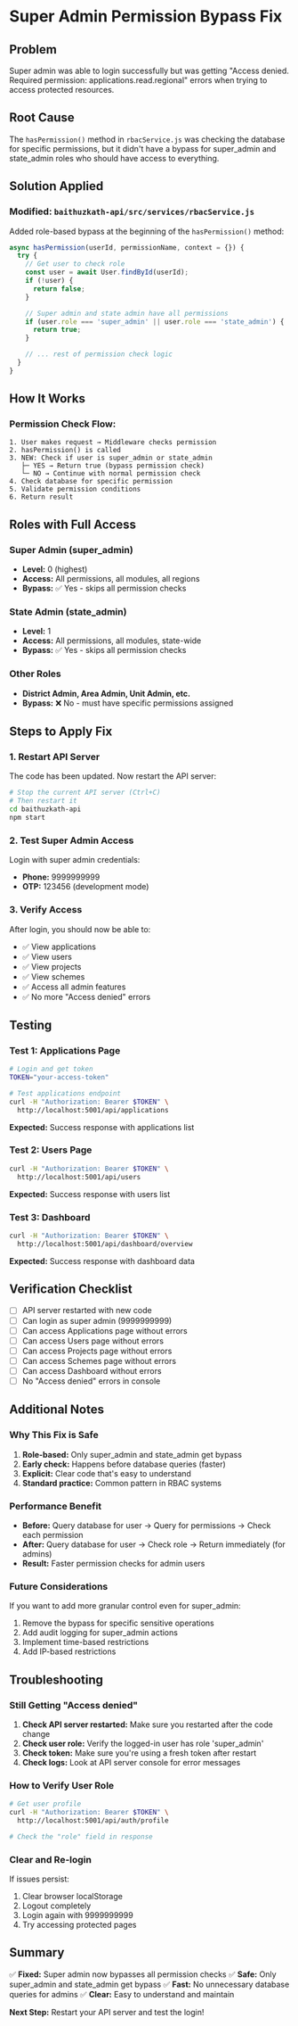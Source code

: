 # Super Admin Permission Bypass Fix

## Problem
Super admin was able to login successfully but was getting "Access denied. Required permission: applications.read.regional" errors when trying to access protected resources.

## Root Cause
The `hasPermission()` method in `rbacService.js` was checking the database for specific permissions, but it didn't have a bypass for super_admin and state_admin roles who should have access to everything.

## Solution Applied

### Modified: `baithuzkath-api/src/services/rbacService.js`

Added role-based bypass at the beginning of the `hasPermission()` method:

```javascript
async hasPermission(userId, permissionName, context = {}) {
  try {
    // Get user to check role
    const user = await User.findById(userId);
    if (!user) {
      return false;
    }

    // Super admin and state admin have all permissions
    if (user.role === 'super_admin' || user.role === 'state_admin') {
      return true;
    }

    // ... rest of permission check logic
  }
}
```

## How It Works

### Permission Check Flow:
```
1. User makes request → Middleware checks permission
2. hasPermission() is called
3. NEW: Check if user is super_admin or state_admin
   ├─ YES → Return true (bypass permission check)
   └─ NO → Continue with normal permission check
4. Check database for specific permission
5. Validate permission conditions
6. Return result
```

## Roles with Full Access

### Super Admin (super_admin)
- **Level:** 0 (highest)
- **Access:** All permissions, all modules, all regions
- **Bypass:** ✅ Yes - skips all permission checks

### State Admin (state_admin)
- **Level:** 1
- **Access:** All permissions, all modules, state-wide
- **Bypass:** ✅ Yes - skips all permission checks

### Other Roles
- **District Admin, Area Admin, Unit Admin, etc.**
- **Bypass:** ❌ No - must have specific permissions assigned

## Steps to Apply Fix

### 1. Restart API Server
The code has been updated. Now restart the API server:

```bash
# Stop the current API server (Ctrl+C)
# Then restart it
cd baithuzkath-api
npm start
```

### 2. Test Super Admin Access
Login with super admin credentials:
- **Phone:** 9999999999
- **OTP:** 123456 (development mode)

### 3. Verify Access
After login, you should now be able to:
- ✅ View applications
- ✅ View users
- ✅ View projects
- ✅ View schemes
- ✅ Access all admin features
- ✅ No more "Access denied" errors

## Testing

### Test 1: Applications Page
```bash
# Login and get token
TOKEN="your-access-token"

# Test applications endpoint
curl -H "Authorization: Bearer $TOKEN" \
  http://localhost:5001/api/applications
```

**Expected:** Success response with applications list

### Test 2: Users Page
```bash
curl -H "Authorization: Bearer $TOKEN" \
  http://localhost:5001/api/users
```

**Expected:** Success response with users list

### Test 3: Dashboard
```bash
curl -H "Authorization: Bearer $TOKEN" \
  http://localhost:5001/api/dashboard/overview
```

**Expected:** Success response with dashboard data

## Verification Checklist

- [ ] API server restarted with new code
- [ ] Can login as super admin (9999999999)
- [ ] Can access Applications page without errors
- [ ] Can access Users page without errors
- [ ] Can access Projects page without errors
- [ ] Can access Schemes page without errors
- [ ] Can access Dashboard without errors
- [ ] No "Access denied" errors in console

## Additional Notes

### Why This Fix is Safe
1. **Role-based:** Only super_admin and state_admin get bypass
2. **Early check:** Happens before database queries (faster)
3. **Explicit:** Clear code that's easy to understand
4. **Standard practice:** Common pattern in RBAC systems

### Performance Benefit
- **Before:** Query database for user → Query for permissions → Check each permission
- **After:** Query database for user → Check role → Return immediately (for admins)
- **Result:** Faster permission checks for admin users

### Future Considerations
If you want to add more granular control even for super_admin:
1. Remove the bypass for specific sensitive operations
2. Add audit logging for super_admin actions
3. Implement time-based restrictions
4. Add IP-based restrictions

## Troubleshooting

### Still Getting "Access denied"
1. **Check API server restarted:** Make sure you restarted after the code change
2. **Check user role:** Verify the logged-in user has role 'super_admin'
3. **Check token:** Make sure you're using a fresh token after restart
4. **Check logs:** Look at API server console for error messages

### How to Verify User Role
```bash
# Get user profile
curl -H "Authorization: Bearer $TOKEN" \
  http://localhost:5001/api/auth/profile

# Check the "role" field in response
```

### Clear and Re-login
If issues persist:
1. Clear browser localStorage
2. Logout completely
3. Login again with 9999999999
4. Try accessing protected pages

## Summary

✅ **Fixed:** Super admin now bypasses all permission checks
✅ **Safe:** Only super_admin and state_admin get bypass
✅ **Fast:** No unnecessary database queries for admins
✅ **Clear:** Easy to understand and maintain

**Next Step:** Restart your API server and test the login!
